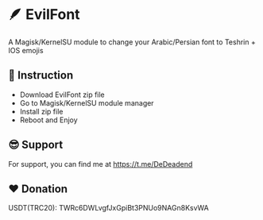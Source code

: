 # 🪶 EvilFont

A Magisk/KernelSU module to change your Arabic/Persian font to Teshrin + IOS emojis 

## 📜 Instruction

- Download EvilFont zip file
- Go to Magisk/KernelSU module manager
- Install zip file
- Reboot and Enjoy

## 😎 Support

For support, you can find me at https://t.me/DeDeadend

## ❤️ Donation

USDT(TRC20): TWRc6DWLvgfJxGpiBt3PNUo9NAGn8KsvWA
